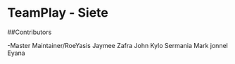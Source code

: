 # TeamPlay - Siete

##Contributors

-Master Maintainer/RoeYasis
Jaymee Zafra
John Kylo Sermania
Mark jonnel Eyana
